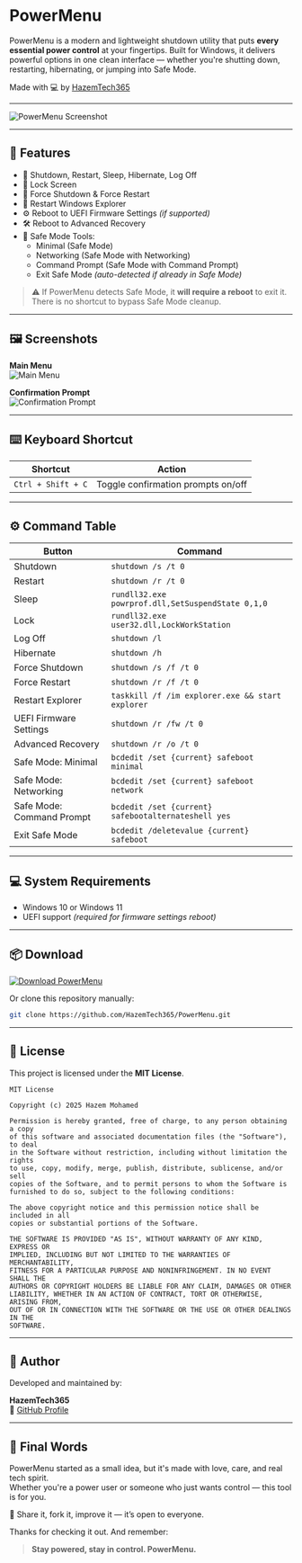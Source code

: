 # PowerMenu

PowerMenu is a modern and lightweight shutdown utility that puts **every essential power control** at your fingertips. Built for Windows, it delivers powerful options in one clean interface — whether you're shutting down, restarting, hibernating, or jumping into Safe Mode.

Made with 💻 by [HazemTech365](https://github.com/HazemTech365)

---

![PowerMenu Screenshot](https://github.com/HazemTech365/PowerMenu/blob/fb6292d48e802c580f1150823c89fde0957a5182/Main.png?raw=true)

---

## 🚀 Features

- 🔌 Shutdown, Restart, Sleep, Hibernate, Log Off
- 🔐 Lock Screen
- 🛑 Force Shutdown & Force Restart
- 🔁 Restart Windows Explorer
- ⚙️ Reboot to UEFI Firmware Settings *(if supported)*
- 🛠 Reboot to Advanced Recovery
- 🧰 Safe Mode Tools:
  - Minimal (Safe Mode)
  - Networking (Safe Mode with Networking)
  - Command Prompt (Safe Mode with Command Prompt)
  - Exit Safe Mode *(auto-detected if already in Safe Mode)*

> ⚠️ If PowerMenu detects Safe Mode, it **will require a reboot** to exit it.  
> There is no shortcut to bypass Safe Mode cleanup.

---

## 🖼 Screenshots

**Main Menu**  
![Main Menu](https://github.com/HazemTech365/PowerMenu/blob/fb6292d48e802c580f1150823c89fde0957a5182/Main.png?raw=true)

**Confirmation Prompt**  
![Confirmation Prompt](https://github.com/HazemTech365/PowerMenu/blob/fb6292d48e802c580f1150823c89fde0957a5182/Confirmaton.png?raw=true)

---

## ⌨️ Keyboard Shortcut

| Shortcut            | Action                             |
|---------------------|-------------------------------------|
| `Ctrl + Shift + C`  | Toggle confirmation prompts on/off |

---

## ⚙ Command Table

| Button                   | Command                                                    |
|--------------------------|-------------------------------------------------------------|
| Shutdown                 | `shutdown /s /t 0`                                          |
| Restart                  | `shutdown /r /t 0`                                          |
| Sleep                    | `rundll32.exe powrprof.dll,SetSuspendState 0,1,0`          |
| Lock                     | `rundll32.exe user32.dll,LockWorkStation`                  |
| Log Off                  | `shutdown /l`                                               |
| Hibernate                | `shutdown /h`                                               |
| Force Shutdown           | `shutdown /s /f /t 0`                                       |
| Force Restart            | `shutdown /r /f /t 0`                                       |
| Restart Explorer         | `taskkill /f /im explorer.exe && start explorer`           |
| UEFI Firmware Settings   | `shutdown /r /fw /t 0`                                     |
| Advanced Recovery        | `shutdown /r /o /t 0`                                      |
| Safe Mode: Minimal       | `bcdedit /set {current} safeboot minimal`                  |
| Safe Mode: Networking    | `bcdedit /set {current} safeboot network`                  |
| Safe Mode: Command Prompt| `bcdedit /set {current} safebootalternateshell yes`        |
| Exit Safe Mode           | `bcdedit /deletevalue {current} safeboot`                  |

---

## 💻 System Requirements

- Windows 10 or Windows 11  
- UEFI support *(required for firmware settings reboot)*

---

## 📦 Download

[![Download PowerMenu](https://img.shields.io/badge/GitHub-Download_PowerMenu-blue?logo=github)](https://github.com/HazemTech365/PowerMenu/releases)

Or clone this repository manually:

```bash
git clone https://github.com/HazemTech365/PowerMenu.git
```

---

## 🪪 License

This project is licensed under the **MIT License**.

```
MIT License

Copyright (c) 2025 Hazem Mohamed 

Permission is hereby granted, free of charge, to any person obtaining a copy
of this software and associated documentation files (the "Software"), to deal
in the Software without restriction, including without limitation the rights
to use, copy, modify, merge, publish, distribute, sublicense, and/or sell
copies of the Software, and to permit persons to whom the Software is
furnished to do so, subject to the following conditions:

The above copyright notice and this permission notice shall be included in all
copies or substantial portions of the Software.

THE SOFTWARE IS PROVIDED "AS IS", WITHOUT WARRANTY OF ANY KIND, EXPRESS OR
IMPLIED, INCLUDING BUT NOT LIMITED TO THE WARRANTIES OF MERCHANTABILITY,
FITNESS FOR A PARTICULAR PURPOSE AND NONINFRINGEMENT. IN NO EVENT SHALL THE
AUTHORS OR COPYRIGHT HOLDERS BE LIABLE FOR ANY CLAIM, DAMAGES OR OTHER
LIABILITY, WHETHER IN AN ACTION OF CONTRACT, TORT OR OTHERWISE, ARISING FROM,
OUT OF OR IN CONNECTION WITH THE SOFTWARE OR THE USE OR OTHER DEALINGS IN THE
SOFTWARE.
```

---

## 👤 Author

Developed and maintained by:

**HazemTech365**  
🔗 [GitHub Profile](https://github.com/HazemTech365)

---

## 🏁 Final Words

PowerMenu started as a small idea, but it's made with love, care, and real tech spirit.  
Whether you're a power user or someone who just wants control — this tool is for you.

🧠 Share it, fork it, improve it — it’s open to everyone.

Thanks for checking it out. And remember:

> **Stay powered, stay in control. PowerMenu.**
